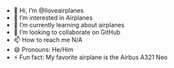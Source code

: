 - 👋 Hi, I’m @Iloveairplanes
- 👀 I’m interested in Airplanes
- 🌱 I’m currently learning about airplanes
- 💞️ I’m looking to collaborate on GitHub
- 📫 How to reach me N/A
- 😄 Pronouns: He/Him
- ⚡ Fun fact: My favorite airplane is the Airbus A321 Neo

<!---
Iloveairplanes/Iloveairplanes is a ✨ special ✨ repository because its `README.md` (this file) appears on your GitHub profile.
You can click the Preview link to take a look at your changes.
--->
